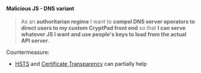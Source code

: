 #### Malicious JS - DNS variant

> As an **authoritarian regime** I want to **compel DNS server operators to
> direct users to my custom CryptPad front end** so that **I can serve whatever
> JS I want and use people's keys to load from the actual API server**.

Countermeasure:

* [HSTS](https://en.wikipedia.org/wiki/HTTP_Strict_Transport_Security) and
  [Certificate
  Transparency](https://en.wikipedia.org/wiki/Certificate_Transparency) can
  partially help

